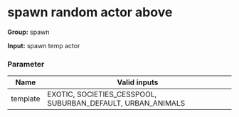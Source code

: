 

# spawn random actor above



**Group:**  spawn  

**Input:**  spawn temp actor  




### Parameter
| Name | Valid inputs | 
|  --  |  --  | 
| template | EXOTIC, SOCIETIES_CESSPOOL, SUBURBAN_DEFAULT, URBAN_ANIMALS | 

